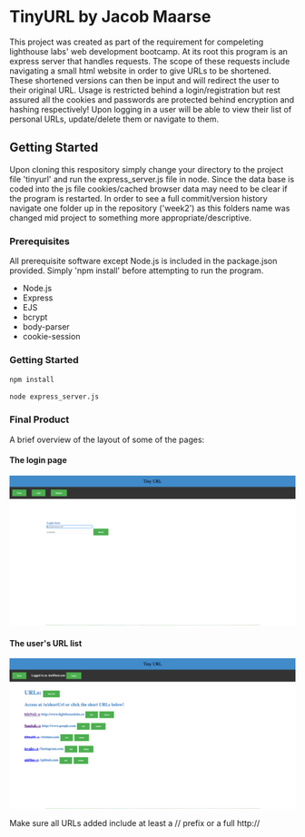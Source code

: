 # TinyURL by Jacob Maarse

This project was created as part of the requirement for compeleting lighthouse labs' web development bootcamp. At its root this program is an express server that handles requests. The scope of these requests include navigating a small html website in order to give URLs to be shortened. These shortened versions can then be input and will redirect the user to their original URL. Usage is restricted behind a login/registration but rest assured all the cookies and passwords are protected behind encryption and hashing respectively! Upon logging in a user will be able to view their list of personal URLs, update/delete them or navigate to them.

## Getting Started

Upon cloning this respository simply change your directory to the project file 'tinyurl' and run the express_server.js file in node. Since the data base is coded into the js file cookies/cached browser data may need to be clear if the program is restarted. In order to see a full commit/version history navigate one folder up in the repository ('week2') as this folders name was changed mid project to something more appropriate/descriptive.

### Prerequisites

All prerequisite software except Node.js is included in the package.json provided. Simply 'npm install' before attempting to run the program.
- Node.js
- Express
- EJS
- bcrypt
- body-parser
- cookie-session

### Getting Started

```
npm install
```
```
node express_server.js
```
### Final Product

A brief overview of the layout of some of the pages:
#### The login page
!["Screenshot of login page"](https://github.com/maarsej/week2/blob/master/tinyurl/docs/Screen%20Shot%202018-03-21%20at%208.46.10%20PM.png?raw=true)
#### The user's URL list
!["Example of how a users URL list could look "](https://github.com/maarsej/week2/blob/master/tinyurl/docs/Screen%20Shot%202018-03-21%20at%208.45.48%20PM.png?raw=true)

Make sure all URLs added include at least a  // prefix or a full http://
